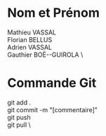 # Nom et Prénom

Mathieu VASSAL \
Florian BELLUS \
Adrien VASSAL \
Gauthier BOË--GUIROLA \

# Commande Git

git add . \
git commit -m "[commentaire]" \
git push \
git pull \
